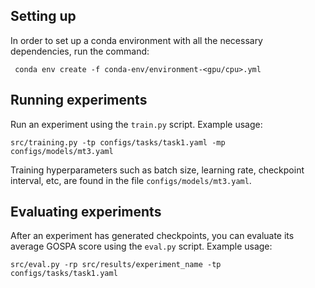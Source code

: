 ## Setting up
In order to set up a conda environment with all the necessary dependencies, run the command:
  ```
   conda env create -f conda-env/environment-<gpu/cpu>.yml
  ```





## Running experiments

Run an experiment using the `train.py` script. Example usage:

```
src/training.py -tp configs/tasks/task1.yaml -mp configs/models/mt3.yaml
```

Training hyperparameters such as batch size, learning rate, checkpoint interval, etc, are found in the file `configs/models/mt3.yaml`. 



## Evaluating experiments

After an experiment has generated checkpoints, you can evaluate its average GOSPA score using the `eval.py` script. Example usage: 

```
src/eval.py -rp src/results/experiment_name -tp configs/tasks/task1.yaml
```


